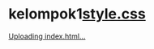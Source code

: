 # kelompok1[style.css](https://github.com/user-attachments/files/21909647/style.css)
[Uploading index.html…]()

